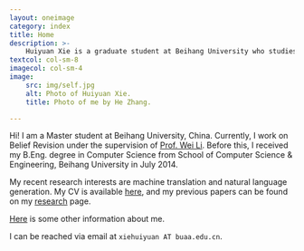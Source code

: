 ```yaml
---
layout: oneimage
category: index
title: Home
description: >-
    Huiyuan Xie is a graduate student at Beihang University who studies mathematical logic and belief revision.
textcol: col-sm-8
imagecol: col-sm-4
image:
    src: img/self.jpg
    alt: Photo of Huiyuan Xie.
    title: Photo of me by He Zhang.

---
```


Hi! I am a Master student at Beihang University, China. Currently, I work on Belief Revision under the supervision of [Prof. Wei Li](http://www.nlsde.buaa.edu.cn/~liwei/). Before this, I received my B.Eng. degree in Computer Science from School of Computer Science & Engineering, Beihang University in July 2014.

My recent research interests are machine translation and natural language generation. My CV is available [here](data/cv/hxie-cv.pdf), and my previous papers can be found on my [research](research.html) page.

[Here](personal.html) is some other information about me.

I can be reached via email at `xiehuiyuan AT buaa.edu.cn`.
